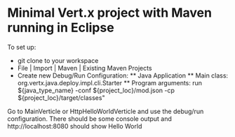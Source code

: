 # Minimal Vert.x project with Maven running in Eclipse

To set up:
* git clone to your workspace
* File | Import | Maven | Existing Maven Projects 
* Create new Debug/Run Configuration:
** Java Application
** Main class: org.vertx.java.deploy.impl.cli.Starter
** Program arguments: run ${java_type_name} -conf ${project_loc}/mod.json -cp ${project_loc}/target/classes"

Go to MainVerticle or HttpHelloWorldVerticle and use the debug/run configuration. There should be some console output and http://localhost:8080 should show Hello World
